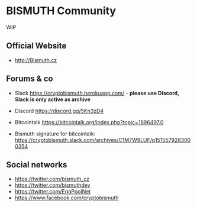 # BISMUTH Community

WIP

## Official Website
- http://Bismuth.cz


## Forums & co

- Slack https://cryptobismuth.herokuapp.com/ - **please use Discord, Slack is only active as archive**
- Discord https://discord.gg/5Kn3zD4

- Bitcointalk https://bitcointalk.org/index.php?topic=1896497.0
- Bismuth signature for bitcointalk: https://cryptobismuth.slack.com/archives/C1M7W9LUF/p1515579283000354

## Social networks

- https://twitter.com/bismuth_cz
- https://twitter.com/bismuthdev
- https://twitter.com/EggPoolNet
- https://www.facebook.com/cryptobismuth


